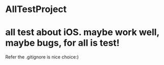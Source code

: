 AllTestProject
==============
all test about iOS.
maybe work well, maybe bugs, for all is test!
==============
Refer the .gitignore is nice choice:)

